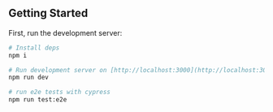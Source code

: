 ## Getting Started

First, run the development server:

```bash
# Install deps
npm i

# Run development server on [http://localhost:3000](http://localhost:3000)
npm run dev

# run e2e tests with cypress
npm run test:e2e
